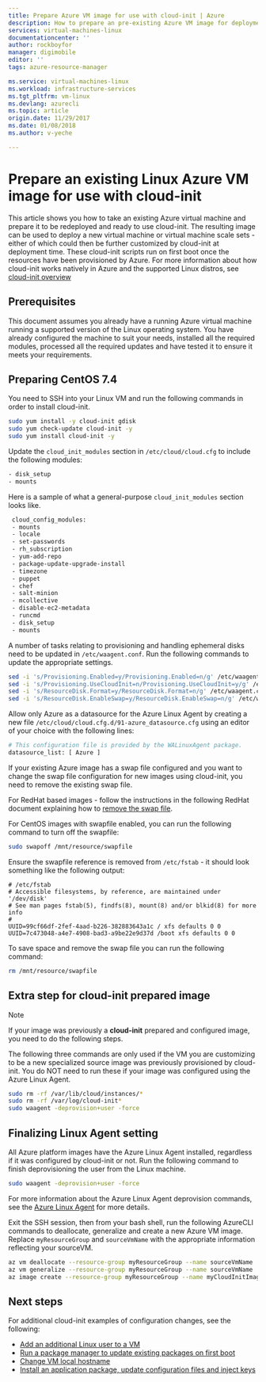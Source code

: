 ```yaml
---
title: Prepare Azure VM image for use with cloud-init | Azure
description: How to prepare an pre-existing Azure VM image for deployment with cloud-init
services: virtual-machines-linux
documentationcenter: ''
author: rockboyfor
manager: digimobile
editor: ''
tags: azure-resource-manager

ms.service: virtual-machines-linux
ms.workload: infrastructure-services
ms.tgt_pltfrm: vm-linux
ms.devlang: azurecli
ms.topic: article
origin.date: 11/29/2017
ms.date: 01/08/2018
ms.author: v-yeche

---
```

# Prepare an existing Linux Azure VM image for use with cloud-init
This article shows you how to take an existing Azure virtual machine and prepare it to be redeployed and ready to use cloud-init. The resulting image can be used to deploy a new virtual machine or virtual machine scale sets - either of which could then be further customized by cloud-init at deployment time.  These cloud-init scripts run on first boot once the resources have been provisioned by Azure. For more information about how cloud-init works natively in Azure and the supported Linux distros, see [cloud-init overview](using-cloud-init.md)

## Prerequisites
This document assumes you already have a running Azure virtual machine running a supported version of the Linux operating system. You have already configured the machine to suit your needs, installed all the required modules, processed all the required updates and have tested it to ensure it meets your requirements. 

## Preparing CentOS 7.4
<!-- Not Available on RHEL 7.4 -->
You need to SSH into your Linux VM and run the following commands in order to install cloud-init.

```bash
sudo yum install -y cloud-init gdisk
sudo yum check-update cloud-init -y
sudo yum install cloud-init -y
```

Update the `cloud_init_modules` section in `/etc/cloud/cloud.cfg` to include the following modules:
```bash
- disk_setup
- mounts
```

Here is a sample of what a general-purpose `cloud_init_modules` section looks like.
```bash
 cloud_config_modules:
 - mounts
 - locale
 - set-passwords
 - rh_subscription
 - yum-add-repo
 - package-update-upgrade-install
 - timezone
 - puppet
 - chef
 - salt-minion
 - mcollective
 - disable-ec2-metadata
 - runcmd
 - disk_setup
 - mounts
```
A number of tasks relating to provisioning and handling ephemeral disks need to be updated in `/etc/waagent.conf`. Run the following commands to update the appropriate settings. 
```bash
sed -i 's/Provisioning.Enabled=y/Provisioning.Enabled=n/g' /etc/waagent.conf
sed -i 's/Provisioning.UseCloudInit=n/Provisioning.UseCloudInit=y/g' /etc/waagent.conf
sed -i 's/ResourceDisk.Format=y/ResourceDisk.Format=n/g' /etc/waagent.conf
sed -i 's/ResourceDisk.EnableSwap=y/ResourceDisk.EnableSwap=n/g' /etc/waagent.conf
```
Allow only Azure as a datasource for the Azure Linux Agent by creating a new file `/etc/cloud/cloud.cfg.d/91-azure_datasource.cfg` using an editor of your choice with the following lines:

```bash
# This configuration file is provided by the WALinuxAgent package.
datasource_list: [ Azure ]
```

If your existing Azure image has a swap file configured and you want to change the swap file configuration for new images using cloud-init, you need to remove the existing swap file.

For RedHat based images - follow the instructions in the following RedHat document explaining how to [remove the swap file](https://access.redhat.com/documentation/Red_Hat_Enterprise_Linux/5/html/Deployment_Guide/s2-swap-removing-file.html).

For CentOS images with swapfile enabled, you can run the following command to turn off the swapfile:
```bash
sudo swapoff /mnt/resource/swapfile
```

Ensure the swapfile reference is removed from `/etc/fstab` - it should look something like the following output:
```text
# /etc/fstab
# Accessible filesystems, by reference, are maintained under '/dev/disk'
# See man pages fstab(5), findfs(8), mount(8) and/or blkid(8) for more info
#
UUID=99cf66df-2fef-4aad-b226-382883643a1c / xfs defaults 0 0
UUID=7c473048-a4e7-4908-bad3-a9be22e9d37d /boot xfs defaults 0 0
```

To save space and remove the swap file you can run the following command:
```bash
rm /mnt/resource/swapfile
```
## Extra step for cloud-init prepared image
> [!NOTE]
> If your image was previously a **cloud-init** prepared and configured image, you need to do the following steps.

The following three commands are only used if the VM you are customizing to be a new specialized source image was previously provisioned by cloud-init.  You do NOT need to run these if your image was configured using the Azure Linux Agent.

```bash
sudo rm -rf /var/lib/cloud/instances/* 
sudo rm -rf /var/log/cloud-init*
sudo waagent -deprovision+user -force
```

## Finalizing Linux Agent setting 
All Azure platform images have the Azure Linux Agent installed, regardless if it was configured by cloud-init or not.  Run the following command to finish deprovisioning the user from the Linux machine. 

```bash
sudo waagent -deprovision+user -force
```

For more information about the Azure Linux Agent deprovision commands, see the [Azure Linux Agent](agent-user-guide.md) for more details.

Exit the SSH session, then from your bash shell, run the following AzureCLI commands to deallocate, generalize and create a new Azure VM image.  Replace `myResourceGroup` and `sourceVmName` with the appropriate information reflecting your sourceVM.

```bash
az vm deallocate --resource-group myResourceGroup --name sourceVmName
az vm generalize --resource-group myResourceGroup --name sourceVmName
az image create --resource-group myResourceGroup --name myCloudInitImage --source sourceVmName
```

## Next steps
For additional cloud-init examples of configuration changes, see the following:

- [Add an additional Linux user to a VM](cloudinit-add-user.md)
- [Run a package manager to update existing packages on first boot](cloudinit-update-vm.md)
- [Change VM local hostname](cloudinit-update-vm-hostname.md) 
- [Install an application package, update configuration files and inject keys](tutorial-automate-vm-deployment.md)
<!-- Update_Description: new articles on using cloudinit to customized image -->
<!-- ms.date: 01/08/2018 -->